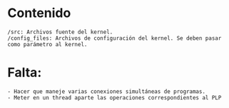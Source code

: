 **Contenido**
=============
	/src: Archivos fuente del kernel.
	/config_files: Archivos de configuración del kernel. Se deben pasar como parámetro al kernel.

**Falta**:
==========
	- Hacer que maneje varias conexiones simultáneas de programas.
	- Meter en un thread aparte las operaciones correspondientes al PLP